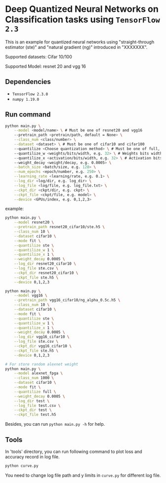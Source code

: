 # Deep Quantized Neural Networks on Classification tasks using `TensorFlow 2.3`

This is an example for quantized neural networks using "straight-through estimator (ste)" and "natural gradient (ng)" introduced in "XXXXXXX". 



Supported datasets: Cifar 10/100

Supported Model: resnet 20 and vgg 16



## Dependencies

- `TensorFlow 2.3.0`
- `numpy 1.19.0`



## Run command

```sh
python main.py \
	--model <model/name> \ # Must be one of resnet20 and vgg16
	--pretrain_path <pretrain/path, default = None> \
	--class_num <class/number> \
	--dataset <dataset> \ # Must be one of cifar10 and cifar100
	--quantilize <Choose quantization method> \ # Must be one of full, ste and ng
	--quantilize_w <weights/bits/width, e.g. 32> \ # Weights bits width for quantilize model
	--quantilize_x <activation/bits/width, e.g. 32> \ # Activation bits width for quantilize model
	--weight_decay <weight/decay, e.g. 0.0005> \
	--batch_size <batch/size, e.g. 128> \
	--num_epochs <epoch/number, e.g. 250> \
	--learning_rate <learning/rate, e.g. 0.1> \
	--log_dir <log/dir, e.g. log_dir> \
	--log_file <log/file, e.g. log_file.txt> \
	--ckpt_dir <ckpt/dir, e.g. ckpt> \
	--ckpt_file <ckpt/file, e.g. model> \
	--device <GPUs/index, e.g. 0,1,2,3>
```

example: 

```sh
python main.py \
	--model resnet20 \
	--pretrain_path resnet20_cifar10/ste.h5 \
	--class_num 10 \
	--dataset cifar10 \
	--mode fit \
	--quantilize ste \
	--quantilize_w 1 \
	--quantilize_x 1 \
	--weight_decay 0.0005 \
	--log_dir resnet20_cifar10 \
	--log_file ste.csv \
	--ckpt_dir resnet20_cifar10 \
	--ckpt_file ste.h5 \
	--device 0,1,2,3

python main.py \
	--model vgg16 \
	--pretrain_path vgg16_cifar10/ng_alpha_0.5c.h5 \
	--class_num 10 \
	--dataset cifar10 \
	--mode fit \
	--quantilize ste \
	--quantilize_w 1 \
	--quantilize_x 1 \
	--weight_decay 0.0005 \
	--log_dir vgg16_cifar10 \
	--log_file ste.csv \
	--ckpt_dir vgg16_cifar10 \
	--ckpt_file ste.h5 \
	--device 0,1,2,3

# For store random alexnet weight
python main.py \
	--model alexnet_fpga \
	--class_num 1000 \
	--dataset cifar10 \
	--mode fit \
	--quantilize full \
	--weight_decay 0.0005 \
	--log_dir test \
	--log_file test.csv \
	--ckpt_dir test \
	--ckpt_file test.h5
```

Besides, you can run `python main.py -h` for help. 



## Tools

In 'tools' directory, you can run following command to plot loss and accuracy record in log file.

```sh
python curve.py
```

You need to change log file path and y limits in `curve.py` for different log file. 